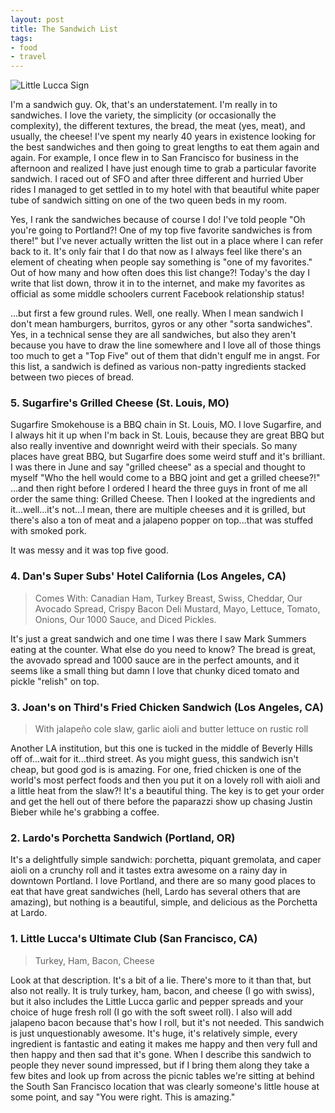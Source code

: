 ```yaml
---
layout: post
title: The Sandwich List
tags:
- food
- travel
---
```


![Little Lucca Sign](/public/images/20160919_littlelucca.jpg)

I'm a sandwich guy. Ok, that's an understatement. I'm really in to sandwiches. I love the variety, the simplicity (or occasionally the complexity), the different textures, the bread, the meat (yes, meat), and usually, the cheese! I've spent my nearly 40 years in existence looking for the best sandwiches and then going to great lengths to eat them again and again. For example, I once flew in to San Francisco for business in the afternoon and realized I have just enough time to grab a particular favorite sandwich. I raced out of SFO and after three different and hurried Uber rides I managed to get settled in to my hotel with that beautiful white paper tube of sandwich sitting on one of the two queen beds in my room.

Yes, I rank the sandwiches because of course I do! I've told people "Oh you're going to Portland?! One of my top five favorite sandwiches is from there!" but I've never actually written the list out in a place where I can refer back to it. It's only fair that I do that now as I always feel like there's an element of cheating when people say something is "one of my favorites." Out of how many and how often does this list change?! Today's the day I write that list down, throw it in to the internet, and make my favorites as official as some middle schoolers current Facebook relationship status!

...but first a few ground rules. Well, one really. When I mean sandwich I don't mean hamburgers, burritos, gyros or any other "sorta sandwiches". Yes, in a technical sense they are all sandwiches, but also they aren't because you have to draw the line somewhere and I love all of those things too much to get a "Top Five" out of them that didn't engulf me in angst. For this list, a sandwich is defined as various non-patty ingredients stacked between two pieces of bread.

### 5. Sugarfire's Grilled Cheese (St. Louis, MO)

Sugarfire Smokehouse is a BBQ chain in St. Louis, MO. I love Sugarfire, and I always hit it up when I'm back in St. Louis, because they are great BBQ but also really inventive and downright weird with their specials. So many places have great BBQ, but Sugarfire does some weird stuff and it's brilliant. I was there in June and say "grilled cheese" as a special and thought to myself "Who the hell would come to a BBQ joint and get a grilled cheese?!" ...and then right before I ordered I heard the three guys in front of me all order the same thing: Grilled Cheese. Then I looked at the ingredients and it...well...it's not...I mean, there are multiple cheeses and it is grilled, but there's also a ton of meat and a jalapeno popper on top...that was stuffed with smoked pork.

It was messy and it was top five good.

### 4. Dan's Super Subs' Hotel California (Los Angeles, CA)

> Comes With: Canadian Ham, Turkey Breast, Swiss, Cheddar, Our Avocado Spread, Crispy Bacon Deli Mustard, Mayo, Lettuce, Tomato, Onions, Our 1000 Sauce, and Diced Pickles.

It's just a great sandwich and one time I was there I saw Mark Summers eating at the counter. What else do you need to know? The bread is great, the avovado spread and 1000 sauce are in the perfect amounts, and it seems like a small thing but damn I love that chunky diced tomato and pickle "relish" on top.

### 3. Joan's on Third's Fried Chicken Sandwich (Los Angeles, CA)

> With jalapeño cole slaw, garlic aioli and butter lettuce on rustic roll

Another LA institution, but this one is tucked in the middle of Beverly Hills off of...wait for it...third street. As you might guess, this sandwich isn't cheap, but good god is is amazing. For one, fried chicken is one of the world's most perfect foods and then you put it on a lovely roll with aioli and a little heat from the slaw?! It's a beautiful thing. The key is to get your order and get the hell out of there before the paparazzi show up chasing Justin Bieber while he's grabbing a coffee.

### 2. Lardo's Porchetta Sandwich (Portland, OR)

It's a delightfully simple sandwich: porchetta, piquant gremolata, and caper aioli on a crunchy roll and it tastes extra awesome on a rainy day in downtown Portland. I love Portland, and there are so many good places to eat that have great sandwiches (hell, Lardo has several others that are amazing), but nothing is a beautiful, simple, and delicious as the Porchetta at Lardo.

### 1. Little Lucca's Ultimate Club (San Francisco, CA)

> Turkey, Ham, Bacon, Cheese

Look at that description. It's a bit of a lie. There's more to it than that, but also not really. It is truly turkey, ham, bacon, and cheese (I go with swiss), but it also includes the Little Lucca garlic and pepper spreads and your choice of huge fresh roll (I go with the soft sweet roll). I also will add jalapeno bacon because that's how I roll, but it's not needed. This sandwich is just unquestionably awesome. It's huge, it's relatively simple, every ingredient is fantastic and eating it makes me happy and then very full and then happy and then sad that it's gone. When I describe this sandwich to people they never sound impressed, but if I bring them along they take a few bites and look up from across the picnic tables we're sitting at behind the South San Francisco location that was clearly someone's little house at some point, and say "You were right. This is amazing."


